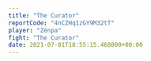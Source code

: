 ```yaml
---
title: "The Curator"
reportCode: "4nCZHq1zGY9M32tT"
player: "Zénpa"
fight: "The Curator"
date: 2021-07-01T18:55:15.468000+00:00
---
```

